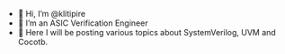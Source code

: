 - 👋 Hi, I’m @klitipire
- 👀 I’m an ASIC Verification Engineer
- 🌱 Here I will be posting various topics about SystemVerilog, UVM and Cocotb.
